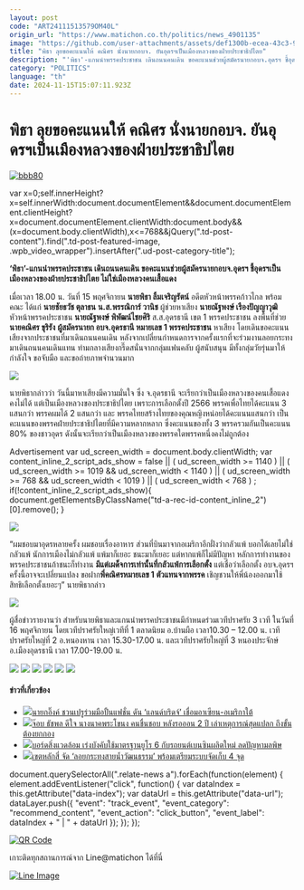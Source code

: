 ```yaml
---
layout: post
code: "ART24111513579OM40L"
origin_url: "https://www.matichon.co.th/politics/news_4901135"
image: "https://github.com/user-attachments/assets/def1300b-ecea-43c3-9855-caa551ffe68e"
title: "พิธา ลุยขอคะแนนให้ คณิศร นั่งนายกอบจ. ยันอุดรฯเป็นเมืองหลวงของฝ่ายประชาธิปไตย"
description: "'พิธา'-แกนนำพรรคประชาชน เดินถนนคนเดิน ขอคะแนนช่วยผู้สมัครนายกอบจ.อุดรฯ ชี้อุดรฯเป็นเมืองหลวงของฝ่ายประชาธิปไตย ไม่ใช่เมืองหลวงคนเสื้อแดง"
category: "POLITICS"
language: "th"
date: 2024-11-15T15:07:11.923Z
---
```


# พิธา ลุยขอคะแนนให้ คณิศร นั่งนายกอบจ. ยันอุดรฯเป็นเมืองหลวงของฝ่ายประชาธิปไตย

[![](https://www.matichon.co.th/wp-content/uploads/2024/11/bbb80.jpg "bbb80")](https://www.matichon.co.th/wp-content/uploads/2024/11/bbb80.jpg)

var x=0;self.innerHeight?x=self.innerWidth:document.documentElement&&document.documentElement.clientHeight?x=document.documentElement.clientWidth:document.body&&(x=document.body.clientWidth),x<=768&&jQuery(".td-post-content").find(".td-post-featured-image, .wpb\_video\_wrapper").insertAfter(".ud-post-category-title");

**‘พิธา’-แกนนำพรรคประชาชน เดินถนนคนเดิน ขอคะแนนช่วยผู้สมัครนายกอบจ.อุดรฯ ชี้อุดรฯเป็นเมืองหลวงของฝ่ายประชาธิปไตย ไม่ใช่เมืองหลวงคนเสื้อแดง**

เมื่อเวลา 18.00 น. วันที่ 15 พฤศจิกายน **นายพิธา ลิ้มเจริญรัตน์** อดีตหัวหน้าพรรคก้าวไกล พร้อมคณะ ได้แก่ **นายชัยธวัช ตุลาธน** **น.ส.พรรณิการ์ วานิช** ผู้ช่วยหาเสียง **นายณัฐพงษ์ เรืองปัญญาวุฒิ** หัวหน้าพรรคประชาชน **นายณัฐพงษ์ พิพัฒน์ไชยศิริ** ส.ส.อุดรธานี เขต 1 พรรคประชาชน ลงพื้นที่ช่วย **นายคณิศร ขุริรัง** **ผู้สมัครนายก อบจ.อุดรธานี หมายเลข 1 พรรคประชาชน** หาเสียง โดยเดินขอคะแนนเสียงจากประชาชนที่มาเดินถนนคนเดิน หลังจากเปลี่ยนกำหนดการจากครั้งแรกที่จะร่วมงานลอยกระทง มาเดินถนนคนเดินแทน ท่ามกลางเสียงกรี๊ดสนั่นจากกลุ่มแฟนคลับ ผู้สนับสนุน มีทั้งกลุ่มวัยรุ่นมาให้กำลังใจ ขอจับมือ และขอถ่ายภาพจำนวนมาก

![](https://www.matichon.co.th/wp-content/uploads/2024/11/pic2024-11-15-19h36m06s210_0.jpg)

นายพิธากล่าวว่า วันนี้มาหาเสียงมีความมั่นใจ ซึ่ง จ.อุดรธานี จะเรียกว่าเป็นเมืองหลวงของคนเสื้อแดงคงไม่ได้ แต่เป็นเมืองหลวงของประชาธิปไตย เพราะการเลือกตั้งปี 2566 พรรคเพื่อไทยได้คะแนน 3 แสนกว่า พรรคผมได้ 2 แสนกว่า และ พรรคไทยสร้างไทยของคุณหญิงหน่อยได้คะแนนแสนกว่า เป็นคะแนนของพรรคฝ่ายประชาธิปไตยที่มีความหลากหลาก ซึ่งคะแนนของทั้ง 3 พรรครวมกันเป็นคะแนน 80% ของชาวอุดร ดังนั้นจะเรียกว่าเป็นเมืองหลวงของพรรคใดพรรคหนึ่งคงไม่ถูกต้อง

Advertisement var ud\_screen\_width = document.body.clientWidth; var content\_inline\_2\_script\_ads\_show = false || ( ud\_screen\_width >= 1140 ) || ( ud\_screen\_width >= 1019 && ud\_screen\_width < 1140 ) || ( ud\_screen\_width >= 768 && ud\_screen\_width < 1019 ) || ( ud\_screen\_width < 768 ) ; if(!content\_inline\_2\_script\_ads\_show){ document.getElementsByClassName("td-a-rec-id-content\_inline\_2")\[0\].remove(); }

![](https://www.matichon.co.th/wp-content/uploads/2024/11/pic2024-11-15-19h36m34s561_0.jpg)

“ผมชอบมาอุดรหลายครั้ง ผมชอบเรื่องอาหาร ส่วนที่บินมาจากอเมริกาอีกฝั่งว่ากลัวแพ้ บอกได้เลยไม่ใช่กลัวแพ้ นักการเมืองไม่กลัวแพ้ แพ้มาก็เยอะ ชนะมาก็เยอะ แต่หากแพ้ก็ไม่มีปัญหา หลักการทำงานของพรรคประชาชนถ้าชนะก็ทำงาน **มีแต่เผด็จการเท่านั้นที่กลัวแพ้การเลือกตั้ง** แต่เชื่อว่าเลือกตั้ง อบจ.อุดรฯครั้งนี้อาจจะเปลี่ยนแปลง ขอฝาก**พี่คณิศรหมายเลข 1 ตัวแทนจากพรรค** เชิญชวนให้พี่น้องออกมาใช้สิทธิเลือกตั้งเยอะๆ” นายพิธากล่าว

![](https://www.matichon.co.th/wp-content/uploads/2024/11/pic2024-11-15-19h35m13s589_0.jpg)

ผู้สื่อข่าวรายงานว่า สำหรับนายพิธาและแกนนำพรรคประชาชนมีกำหนดร่วมเวทีปราศรัย 3 เวที ในวันที่ 16 พฤศจิกายน โดยเวทีปราศรัยใหญ่เวทีที่ 1 ตลาดนิยม อ.บ้านผือ เวลา10.30 – 12.00 น. เวทีปราศรัยใหญ่ที่ 2 อ.หนองหาน เวลา 15.30-17.00 น. และเวทีปราศรัยใหญ่ที่ 3 หนองประจักษ์ อ.เมืองอุดรธานี เวลา 17.00-19.00 น.

![](https://www.matichon.co.th/wp-content/uploads/2024/11/pic2024-11-15-19h36m01s448_0.jpg) ![](https://www.matichon.co.th/wp-content/uploads/2024/11/pic2024-11-15-19h35m39s941_0.jpg) ![](https://www.matichon.co.th/wp-content/uploads/2024/11/pic2024-11-15-19h35m13s589_0.jpg) ![](https://www.matichon.co.th/wp-content/uploads/2024/11/pic2024-11-15-19h34m35s665_0.jpg) ![](https://www.matichon.co.th/wp-content/uploads/2024/11/pic2024-11-15-19h34m27s998_0.jpg) ![](https://www.matichon.co.th/wp-content/uploads/2024/11/pic2024-11-15-19h34m16s226_0.jpg)

#### ข่าวที่เกี่ยวข้อง

*   [![](https://www.matichon.co.th/wp-content/uploads/2024/11/11-140.jpg)นายกอิ๊งค์ ชวนเปรูร่วมมือปั้นแฟชั่น ดัน ‘แลนด์บริดจ์’ เชื่อมอาเซียน-อเมริกาใต้](https://www.matichon.co.th/politics/news_4901252)
*   [![](https://www.matichon.co.th/wp-content/uploads/2024/11/พี่มาก.jpg)จ๊อบ ธัชพล ดีใจ นางนาคพระโขนง คนชื่นชอบ หลังรอออน 2 ปี เล่าเหตุการณ์สุดแปลก ถึงขั้นต้องยกกอง](https://www.matichon.co.th/entertainment/news_4901237)
*   [![](https://www.matichon.co.th/wp-content/uploads/2024/11/1-186.jpg)บอร์ดสิ่งแวดล้อม เร่งบังคับใช้มาตรฐานยูโร 6 กับรถยนต์เบนซินผลิตใหม่ ลดปัญหามลพิษ](https://www.matichon.co.th/politics/news_4901203)
*   [![](https://www.matichon.co.th/wp-content/uploads/2024/11/15-11.jpg)เขตหลักสี่ จัด ‘ลอยกระทงสายน้ำวัฒนธรรม’ พร้อมเตรียมระบบจัดเก็บ 4 จุด](https://www.matichon.co.th/local/quality-life/news_4901228)

document.querySelectorAll(".relate-news a").forEach(function(element) { element.addEventListener("click", function() { var dataIndex = this.getAttribute("data-index"); var dataUrl = this.getAttribute("data-url"); dataLayer.push({ "event": "track\_event", "event\_category": "recommend\_content", "event\_action": "click\_button", "event\_label": dataIndex + " | " + dataUrl }); }); });

[![QR Code](https://www.matichon.co.th/wp-content/uploads/2023/07/wob1371z.jpg)](https://lin.ee/ht0nDxX)

เกาะติดทุกสถานการณ์จาก Line@matichon ได้ที่นี่

[![Line Image](https://www.matichon.co.th/wp-content/uploads/2023/07/th.png)](https://lin.ee/ht0nDxX)